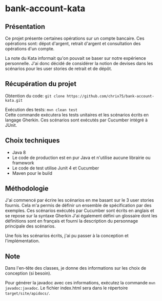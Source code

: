 # bank-account-kata

## Présentation 

Ce projet présente certaines opérations sur un compte bancaire.
Ces opérations sont: dépot d'argent, retrait d'argent et consultation des opérations d'un compte.

La note du Kata informait qu'on pouvait se baser sur notre expérience personnelle.
J'ai donc décidé de considérer la notion de devises dans les scénarios pour les user stories de retrait et de dépôt.

## Récupération du projet

Obtention du code: ```git clone https://github.com/chrix75/bank-account-kata.git```

Exécution des tests: ```mvn clean test```   
Cette commande exécutera les tests unitaires et les scénarios écrits en langage Gherkin. Ces scénarios sont exécutés par Cucumber 
intégré à JUnit.


## Choix techniques

+ Java 8
+ Le code de production est en pur Java et n'utilise aucune librairie ou framework
+ Le code de test utilise Junit 4 et Cucumber
+ Maven pour le build

## Méthodologie

J'ai commencé par écrire les scénarios en me basant sur le 3 user stories fournis. Cela m'a permis de définir un ensemble de 
spécification par des exemples.
Ces scénarios exécutés par Cucumber sont écrits en anglais et se repose sur la syntaxe Gherkin 
J'ai également défini un glossaire dont les définitions sont en français et fourni la description du personnage principale des 
scénarios.

Une fois les scénarios écrits, j'ai pu passer à la conception et l'implémentation.

## Note

Dans l'en-tête des classes, je donne des informations sur les choix de conception (si besoin).

Pour générer la javadoc avec ces informations, exécutez la commande ```mvn javadoc:javadoc```. Le fichier index.html sera dans le répertoire ```target/site/apidocs/```.


